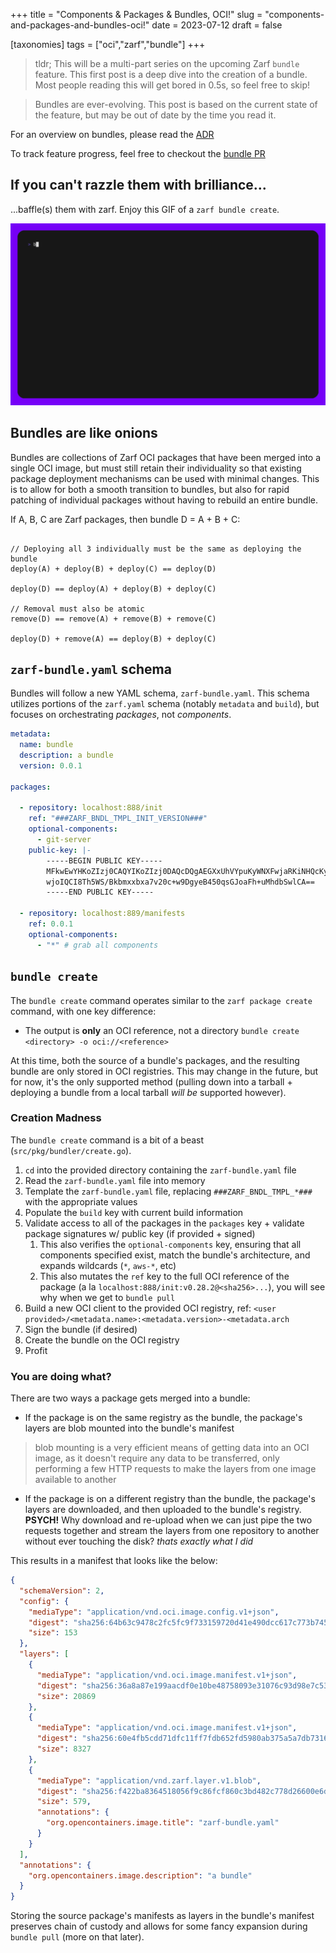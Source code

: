+++
title = "Components & Packages & Bundles, OCI!"
slug = "components-and-packages-and-bundles-oci!"
date = 2023-07-12
draft = false

[taxonomies]
tags = ["oci","zarf","bundle"]
+++

> tldr; This will be a multi-part series on the upcoming Zarf `bundle` feature. This first post is a deep dive into the creation of a bundle. Most people reading this will get bored in 0.5s, so feel free to skip!

<!-- more -->

> Bundles are ever-evolving. This post is based on the current state of the feature, but may be out of date by the time you read it.

For an overview on bundles, please read the [ADR](https://github.com/defenseunicorns/zarf/blob/main/adr/0017-zarf-bundle.md)

To track feature progress, feel free to checkout the [bundle PR](https://github.com/defenseunicorns/zarf/pull/1770)

## If you can't razzle them with brilliance...

...baffle(s) them with zarf. Enjoy this GIF of a `zarf bundle create`.

![zarf bundle create](/static/tapes/zarf-bundle-create.gif)

## Bundles are like onions

Bundles are collections of Zarf OCI packages that have been merged into a single OCI image, but must still retain their individuality so that existing package deployment mechanisms can be used with minimal changes. This is to allow for both a smooth transition to bundles, but also for rapid patching of individual packages without having to rebuild an entire bundle.

If A, B, C are Zarf packages, then bundle D = A + B + C:

```text

// Deploying all 3 individually must be the same as deploying the bundle
deploy(A) + deploy(B) + deploy(C) == deploy(D)

deploy(D) == deploy(A) + deploy(B) + deploy(C)

// Removal must also be atomic
remove(D) == remove(A) + remove(B) + remove(C)

deploy(D) + remove(A) == deploy(B) + deploy(C)
```

## `zarf-bundle.yaml` schema

Bundles will follow a new YAML schema, `zarf-bundle.yaml`. This schema utilizes portions of the `zarf.yaml` schema (notably `metadata` and `build`), but focuses on orchestrating _packages_, not _components_.

```yaml
metadata:
  name: bundle
  description: a bundle
  version: 0.0.1

packages:

  - repository: localhost:888/init
    ref: "###ZARF_BNDL_TMPL_INIT_VERSION###"
    optional-components:
      - git-server
    public-key: |-
        -----BEGIN PUBLIC KEY-----
        MFkwEwYHKoZIzj0CAQYIKoZIzj0DAQcDQgAEGXxUhVYpuKyWNXFwjaRKiNHQcKyI
        wjoIQCI8Th5WS/Bkbmxxbxa7v20c+w9DgyeB450qsGJoaFh+uMhdbSwlCA==
        -----END PUBLIC KEY-----

  - repository: localhost:889/manifests
    ref: 0.0.1
    optional-components:
      - "*" # grab all components
```

## `bundle create`

The `bundle create` command operates similar to the `zarf package create` command, with one key difference:

- The output is __only__ an OCI reference, not a directory `bundle create <directory> -o oci://<reference>`

At this time, both the source of a bundle's packages, and the resulting bundle are only stored in OCI registries. This may change in the future, but for now, it's the only supported method (pulling down into a tarball + deploying a bundle from a local tarball _will be_ supported however).

### Creation Madness

The `bundle create` command is a bit of a beast (`src/pkg/bundler/create.go`).

1. `cd` into the provided directory containing the `zarf-bundle.yaml` file
2. Read the `zarf-bundle.yaml` file into memory
3. Template the `zarf-bundle.yaml` file, replacing `###ZARF_BNDL_TMPL_*###` with the appropriate values
4. Populate the `build` key with current build information
5. Validate access to all of the packages in the `packages` key + validate package signatures w/ public key (if provided + signed)
   1. This also verifies the `optional-components` key, ensuring that all components specified exist, match the bundle's architecture, and expands wildcards (`*`, `aws-*`, etc)
   2. This also mutates the `ref` key to the full OCI reference of the package (a la `localhost:888/init:v0.28.2@<sha256>...`), you will see why when we get to `bundle pull`
6. Build a new OCI client to the provided OCI registry, ref: `<user provided>/<metadata.name>:<metadata.version>-<metadata.arch`
7. Sign the bundle (if desired)
8. Create the bundle on the OCI registry
9. Profit

### You are doing what?

There are two ways a package gets merged into a bundle:

- If the package is on the same registry as the bundle, the package's layers are blob mounted into the bundle's manifest

> blob mounting is a very efficient means of getting data into an OCI image, as it doesn't require any data to be transferred, only performing a few HTTP requests to make the layers from one image available to another

- If the package is on a different registry than the bundle, the package's layers are downloaded, and then uploaded to the bundle's registry. __PSYCH!__ Why download and re-upload when we can just pipe the two requests together and stream the layers from one repository to another without ever touching the disk? _thats exactly what I did_

This results in a manifest that looks like the below:

```json
{
  "schemaVersion": 2,
  "config": {
    "mediaType": "application/vnd.oci.image.config.v1+json",
    "digest": "sha256:64b63c9478c2fc5fc9f733159720d41e490dcc617c773b745568f12310d42ffb",
    "size": 153
  },
  "layers": [
    {
      "mediaType": "application/vnd.oci.image.manifest.v1+json",
      "digest": "sha256:36a8a87e199aacdf0e10be48758093e31076c93d98e7c53f4df3e8fdf69371d3",
      "size": 20869
    },
    {
      "mediaType": "application/vnd.oci.image.manifest.v1+json",
      "digest": "sha256:60e4fb5cdd71dfc11ff7fdb652fd5980ab375a5a7db7316ce75396738fab5b22",
      "size": 8327
    },
    {
      "mediaType": "application/vnd.zarf.layer.v1.blob",
      "digest": "sha256:f422ba8364518056f9c86fcf860c3bd482c778d26600e6dfe65f8e83710fb83b",
      "size": 579,
      "annotations": {
        "org.opencontainers.image.title": "zarf-bundle.yaml"
      }
    }
  ],
  "annotations": {
    "org.opencontainers.image.description": "a bundle"
  }
}
```

Storing the source package's manifests as layers in the bundle's manifest preserves chain of custody and allows for some fancy expansion during `bundle pull` (more on that later).

